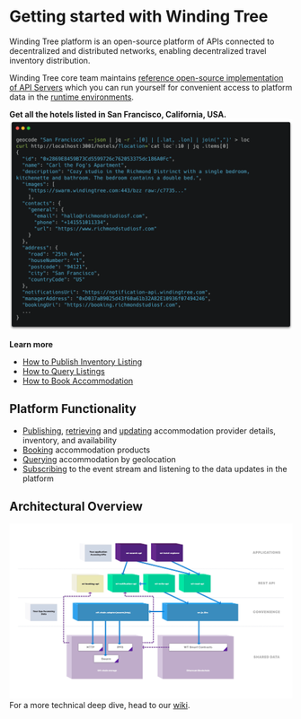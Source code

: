 # Getting started with Winding Tree

Winding Tree platform is an open-source platform of APIs connected to decentralized and distributed networks, enabling decentralized travel inventory distribution.

Winding Tree core team maintains [reference open-source implementation of API Servers](/tooling.md) which you can run yourself for convenient access to platform data in the [runtime environments](/tutorials/how-to-pick-environment.md).

**Get all the hotels listed in San Francisco, California, USA.**
![shell code](assets/carbon.png)

**Learn more**

* [How to Publish Inventory Listing](/tutorials/how-to-publish-inventory.md)
* [How to Query Listings](/tutorials/how-to-retrieve-inventory.md)
* [How to Book Accommodation](/tutorials/how-to-book-a-stay.md)

## Platform Functionality

* <a href="/apis/wt-write-api.html#/default/post_hotels" target="_blank">Publishing</a>,
<a href="/apis/wt-read-api.html#/default/get_hotels__hotelId_" target="_blank">retrieving</a>
and <a href="/apis/wt-write-api.html#/default/patch_hotels__hotelAddress_" target="_blank">updating</a>
accommodation provider details, inventory, and availability
* <a href="/apis/wt-booking-api.html#/default/post_booking" target="_blank">Booking</a> accommodation products
* <a href="/apis/wt-search-api.html#/default/get_hotels" target="_blank">Querying</a> accommodation by geolocation
* <a href="apis/wt-notification-api.html#/default/post_subscriptions" target="_blank">Subscribing</a> to the event stream and listening to the data updates in the platform

## Architectural Overview

![architecture](assets/architecture.png)For a more technical deep dive, head to our [wiki](https://github.com/windingtree/wiki).

